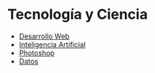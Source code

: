 # Tecnología y Ciencia

- [Desarrollo Web](c/tecnologia/desarrollo-web.md)
- [Inteligencia Artificial](/c/tecnologia/ia.md)
- [Photoshop](/c/tecnologia/photoshop.md)
- [Datos](/c/tecnologia/datos.md)